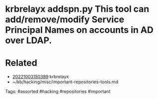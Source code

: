 # krbrelayx addspn.py This tool can add/remove/modify Service Principal Names on accounts in AD over LDAP.

# Related
- [20221003150389](/zet/20221003150389/README.md) krbrelayx
- ~/kb/hacking/misc/important-repositories-tools.md

Tags:
    #assorted #hacking #repositories #important
